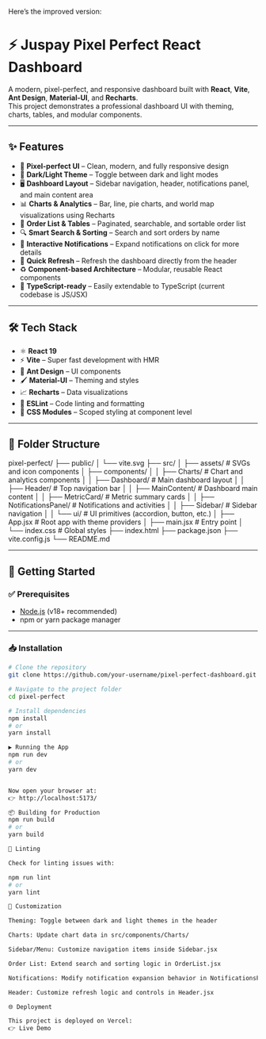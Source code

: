 Here’s the improved version:

# ⚡ Juspay Pixel Perfect React Dashboard

A modern, pixel-perfect, and responsive dashboard built with **React**, **Vite**, **Ant Design**, **Material-UI**, and **Recharts**.  
This project demonstrates a professional dashboard UI with theming, charts, tables, and modular components.

---

## ✨ Features

- 🎨 **Pixel-perfect UI** – Clean, modern, and fully responsive design  
- 🌙 **Dark/Light Theme** – Toggle between dark and light modes  
- 🖥️ **Dashboard Layout** – Sidebar navigation, header, notifications panel, and main content area  
- 📊 **Charts & Analytics** – Bar, line, pie charts, and world map visualizations using Recharts  
- 📑 **Order List & Tables** – Paginated, searchable, and sortable order list  
- 🔍 **Smart Search & Sorting** – Search and sort orders by name  
- 🔔 **Interactive Notifications** – Expand notifications on click for more details  
- 🔄 **Quick Refresh** – Refresh the dashboard directly from the header  
- ♻️ **Component-based Architecture** – Modular, reusable React components  
- 📘 **TypeScript-ready** – Easily extendable to TypeScript (current codebase is JS/JSX)  

---

## 🛠️ Tech Stack

- ⚛️ **React 19**  
- ⚡ **Vite** – Super fast development with HMR  
- 🎨 **Ant Design** – UI components  
- 🖌️ **Material-UI** – Theming and styles  
- 📈 **Recharts** – Data visualizations  
- 🧹 **ESLint** – Code linting and formatting  
- 🎯 **CSS Modules** – Scoped styling at component level  

---

## 📂 Folder Structure



pixel-perfect/
├── public/
│ └── vite.svg
├── src/
│ ├── assets/ # SVGs and icon components
│ ├── components/
│ │ ├── Charts/ # Chart and analytics components
│ │ ├── Dashboard/ # Main dashboard layout
│ │ ├── Header/ # Top navigation bar
│ │ ├── MainContent/ # Dashboard main content
│ │ ├── MetricCard/ # Metric summary cards
│ │ ├── NotificationsPanel/ # Notifications and activities
│ │ ├── Sidebar/ # Sidebar navigation
│ │ └── ui/ # UI primitives (accordion, button, etc.)
│ ├── App.jsx # Root app with theme providers
│ ├── main.jsx # Entry point
│ └── index.css # Global styles
├── index.html
├── package.json
├── vite.config.js
└── README.md


---

## 🚀 Getting Started

### ✅ Prerequisites
- [Node.js](https://nodejs.org/) (v18+ recommended)  
- npm or yarn package manager  

---

### 📥 Installation

```bash
# Clone the repository
git clone https://github.com/your-username/pixel-perfect-dashboard.git

# Navigate to the project folder
cd pixel-perfect

# Install dependencies
npm install
# or
yarn install

▶️ Running the App
npm run dev
# or
yarn dev


Now open your browser at:
👉 http://localhost:5173/

📦 Building for Production
npm run build
# or
yarn build

🧹 Linting

Check for linting issues with:

npm run lint
# or
yarn lint

🎨 Customization

Theming: Toggle between dark and light themes in the header

Charts: Update chart data in src/components/Charts/

Sidebar/Menu: Customize navigation items inside Sidebar.jsx

Order List: Extend search and sorting logic in OrderList.jsx

Notifications: Modify notification expansion behavior in NotificationsPanel.jsx

Header: Customize refresh logic and controls in Header.jsx

🌐 Deployment

This project is deployed on Vercel:
👉 Live Demo
